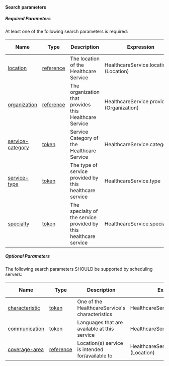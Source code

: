 #### Search parameters

##### Required Parameters

At least one of the following search parameters is required:

| Name              | Type      | Description                                                                                     | Expression                                      | In Common |
|-------------------|-----------|-------------------------------------------------------------------------------------------------|-------------------------------------------------|-----------|
|  [location](https://www.hl7.org/fhir/healthcareservice-search.html#HealthcareService-location)         | [reference](https://www.hl7.org/fhir/search.html#reference) | The location of the Healthcare Service | HealthcareService.location (Location)           |           |
|  [organization](https://www.hl7.org/fhir/healthcareservice-search.html#HealthcareService-organization)     | [reference](https://www.hl7.org/fhir/search.html#reference) | The organization that provides this Healthcare Service                                          | HealthcareService.providedBy (Organization)     |           |
|  [service-category](https://www.hl7.org/fhir/healthcareservice-search.html#HealthcareService-service-category) | [token](https://www.hl7.org/fhir/search.html#token) | Service Category of the Healthcare Service                                                      | HealthcareService.category                      |           |
|  [service-type](https://www.hl7.org/fhir/healthcareservice-search.html#HealthcareService-service-type)     | [token](https://www.hl7.org/fhir/search.html#token) | The type of service provided by this healthcare service                                         | HealthcareService.type                          |           |
|  [specialty](https://www.hl7.org/fhir/healthcareservice-search.html#HealthcareService-specialty)        | [token](https://www.hl7.org/fhir/search.html#token) | The specialty of the service provided by this healthcare service                                | HealthcareService.specialty                     |           |


##### Optional Parameters
The following search parameters SHOULD be supported by scheduling servers:


| Name              | Type      | Description                                                                                     | Expression                                      | In Common |
|-------------------|-----------|-------------------------------------------------------------------------------------------------|-------------------------------------------------|-----------|
|  [characteristic](https://hl7.org/fhir/healthcareservice-search.html#HealthcareService-characteristic)   | [token](https://www.hl7.org/fhir/search.html#token)      | One of the HealthcareService's characteristics                                                  | HealthcareService.characteristic                |           |
|  [communication](https://build.fhir.org/healthcareservice-search.html#HealthcareService-communication)    | [token](https://www.hl7.org/fhir/search.html#token)      | Languages that are available at this service                                                    | HealthcareService.communication                 |           |
|  [coverage-area](https://build.fhir.org/healthcareservice-search.html#HealthcareService-coverage-area)    | [reference](https://www.hl7.org/fhir/search.html#reference)  | Location(s) service is intended for/available to                                                | HealthcareService.coverageArea (Location)       |           |
